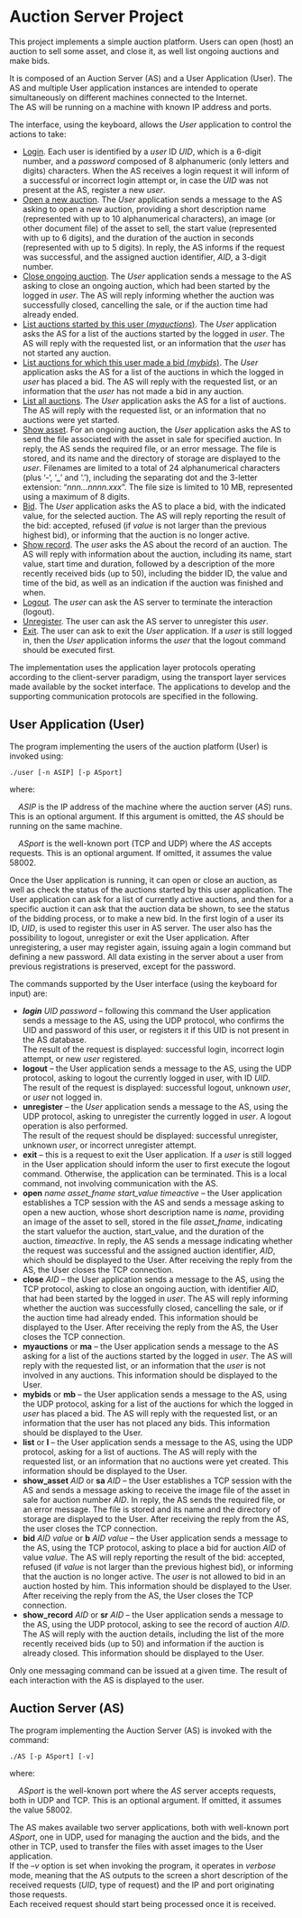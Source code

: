# Auction Server Project

This project implements a simple auction platform. Users can open (host) an auction to sell some asset, and close it, as well list ongoing auctions and make bids.

It is composed of an Auction Server (AS) and a User Application (User). The AS and multiple User application instances are intended to operate simultaneously on different machines connected to the Internet.  \
The AS will be running on a machine with known IP address and ports.

The interface, using the keyboard, allows the _User_ application to control the actions to take:
- <u>Login</u>. Each user is identified by a _user_ ID _UID_, which is a 6-digit number, and a _password_ composed of 8 alphanumeric (only letters and digits) characters. When the
AS receives a login request it will inform of a successful or incorrect login attempt or, in case the _UID_ was not present at the AS, register a new _user_.
- <u>Open a new auction</u>. The _User_ application sends a message to the AS asking to open a new auction, providing a short description name (represented with up to 10 alphanumerical characters), an image (or other document file) of the asset to sell, the start value (represented with up to 6 digits), and the duration of the auction in seconds (represented with up to 5 digits). In reply, the AS informs if the request was successful, and the assigned auction identifier, _AID_, a 3-digit number.
- <u>Close ongoing auction</u>. The _User_ application sends a message to the AS asking to close an ongoing auction, which had been started by the logged in _user_. The AS will reply informing whether the auction was successfully closed, cancelling the sale, or if the auction time had already ended.
- <u>List auctions started by this user (_myauctions_)</u>. The _User_ application asks the AS for a list of the auctions started by the logged in _user_. The AS will reply with the requested list, or an information that the _user_ has not started any auction.
- <u>List auctions for which this user made a bid (_mybids_)</u>. The _User_ application asks the AS for a list of the auctions in which the logged in _user_ has placed a bid. The AS will
reply with the requested list, or an information that the _user_ has not made a bid in any auction.
- <u>List all auctions</u>. The _User_ application asks the AS for a list of auctions. The AS will reply with the requested list, or an information that no auctions were yet started.
- <u>Show asset</u>. For an ongoing auction, the _User_ application asks the AS to send the file associated with the asset in sale for specified auction. In reply, the AS sends the
required file, or an error message. The file is stored, and its name and the directory of storage are displayed to the _user_. Filenames are limited to a total of 24 alphanumerical characters (plus ‘-‘, ‘_’ and ‘.’), including the separating dot and the 3-letter extension: “_nnn…nnnn.xxx_”. The file size is limited to 10 MB, represented using a maximum of 8 digits.
- <u>Bid</u>. The _User_ application asks the AS to place a bid, with the indicated value, for the selected auction. The AS will reply reporting the result of the bid: accepted, refused (if _value_ is not larger than the previous highest bid), or informing that the auction is no longer active.
- <u>Show record</u>. The _user_ asks the AS about the record of an auction. The AS will reply with information about the auction, including its name, start value, start time and
duration, followed by a description of the more recently received bids (up to 50), including the bidder ID, the value and time of the bid, as well as an indication if the auction was finished and when.
- <u>Logout</u>. The _user_ can ask the AS server to terminate the interaction (logout).
- <u>Unregister</u>. The user can ask the AS server to unregister this _user_.
- <u>Exit</u>. The user can ask to exit the _User_ application. If a _user_ is still logged in, then the _User_ application informs the _user_ that the logout command should be executed
first.

The implementation uses the application layer protocols operating according to the client-server paradigm, using the transport layer services made available by the socket interface. The applications to develop and the supporting communication protocols are specified in the following.

## User Application (User)
The program implementing the users of the auction platform (User) is invoked using:

```./user [-n ASIP] [-p ASport]```

where:

&nbsp;&nbsp;&nbsp;&nbsp;_ASIP_ is the IP address of the machine where the auction server (_AS_) runs. This is an optional argument. If this argument is omitted, the _AS_ should be running on the same machine.

&nbsp;&nbsp;&nbsp;&nbsp;_ASport_ is the well-known port (TCP and UDP) where the _AS_ accepts requests. This is an optional argument. If omitted, it assumes the value 58002.

Once the User application is running, it can open or close an auction, as well as check the status of the auctions started by this user application. The User application can ask for a list of currently active auctions, and then for a specific auction it can ask that the auction data be shown, to see the status of the bidding process, or to make a new bid. In the first login of a user its ID, _UID_, is used to register this user in AS server. The user also has the possibility to logout, unregister or exit the User application. After unregistering, a user may register again, issuing again a login command but defining a new password. All data existing in the server about a user from previous registrations is preserved, except for the password. 

The commands supported by the User interface (using the keyboard for input) are:

- _**login** UID password_ – following this command the User application sends a message to the AS, using the UDP protocol, who confirms the UID and password of this user, or registers it if this UID is not present in the AS database.  \
The result of the request is displayed: successful login, incorrect login
attempt, or new _user_ registered.
- **logout** – the User application sends a message to the AS, using the UDP protocol, asking to logout the currently logged in user, with ID _UID_.  \
The result of the request is displayed: successful logout, unknown _user_, or _user_ not logged in.
- **unregister** – the _User_ application sends a message to the AS, using the UDP protocol, asking to unregister the currently logged in _user_. A logout operation is also performed.  \
The result of the request should be displayed: successful unregister, unknown _user_, or incorrect unregister attempt.
- **exit** – this is a request to exit the User application. If a _user_ is still logged in the User application should inform the user to first execute the logout command. Otherwise, the application can be terminated. This is a local command, not
involving communication with the AS.
- **open** _name asset_fname start_value timeactive_ – the User
application establishes a TCP session with the AS and sends a message asking to open a new auction, whose short description name is _name_, providing an image of the asset to sell, stored in the file *asset_fname*, indicating the start valuefor the auction, start_value, and the duration of the auction, _timeactive_. In reply, the AS sends a message indicating whether the request was successful and the assigned auction identifier, _AID_, which should be displayed to the User.
After receiving the reply from the AS, the User closes the TCP connection.
- **close** _AID_ – the User application sends a message to the AS, using the TCP protocol, asking to close an ongoing auction, with identifier _AID_, that had been started by the logged in _user_. The AS will reply informing whether the auction was successfully closed, cancelling the sale, or if the auction time had already ended. This information should be displayed to the User. After receiving the reply from the AS, the User closes the TCP connection.
- **myauctions** or **ma** – the User application sends a message to the AS asking for a list of the auctions started by the logged in _user_. The AS will reply with the requested list, or an information that the _user_ is not involved in any auctions. This information should be displayed to the User.
- **mybids** or **mb** – the User application sends a message to the AS, using the UDP protocol, asking for a list of the auctions for which the logged in _user_ has placed a bid. The AS will reply with the requested list, or an information that the user has not placed any bids. This information should be displayed to the User.
- **list** or **l** – the User application sends a message to the AS, using the UDP protocol, asking for a list of auctions. The AS will reply with the requested list, or an information that no auctions were yet created. This information should be displayed to the User.
- **show_asset** _AID_ or **sa** _AID_ – the User establishes a TCP session with the AS and sends a message asking to receive the image file of the asset in sale for auction number _AID_.
In reply, the AS sends the required file, or an error message. The file is stored and its name and the directory of storage are displayed to the User. After receiving the reply from the AS, the user closes the TCP connection.
- **bid** _AID_ _value_ or **b** _AID_ _value_ – the User application sends a message to the AS, using the TCP protocol, asking to place a bid for auction _AID_ of value _value_. The AS will reply reporting the result of the bid: accepted, refused (if _value_ is not larger than the previous highest bid), or informing that the auction is no longer active. The _user_ is not allowed to bid in an auction hosted by him. This information should be displayed to the User. After receiving the reply from the AS, the User closes the TCP connection.
- **show_record** _AID_ or **sr** _AID_ – the User application sends a message to the AS, using the UDP protocol, asking to see the record of auction _AID_. The AS will reply with the auction details, including the list of the more recently received bids (up to 50) and information if the auction is already closed. This
information should be displayed to the User.

Only one messaging command can be issued at a given time.
The result of each interaction with the AS is displayed to the user.

## Auction Server (AS)
The program implementing the Auction Server (AS) is invoked with the command:

```./AS [-p ASport] [-v]```

where:

&nbsp;&nbsp;&nbsp;&nbsp;_ASport_ is the well-known port where the _AS_ server accepts requests, both in UDP and TCP. This is an optional argument. If omitted, it assumes the value 58002.

The AS makes available two server applications, both with well-known port _ASport_, one in UDP, used for managing the auction and the bids, and the other in TCP, used to transfer the files with asset images to the User application.  \
If the _–v_ option is set when invoking the program, it operates in _verbose_ mode, meaning that the AS outputs to the screen a short description of the received requests (_UID_, type
of request) and the IP and port originating those requests.  \
Each received request should start being processed once it is received.